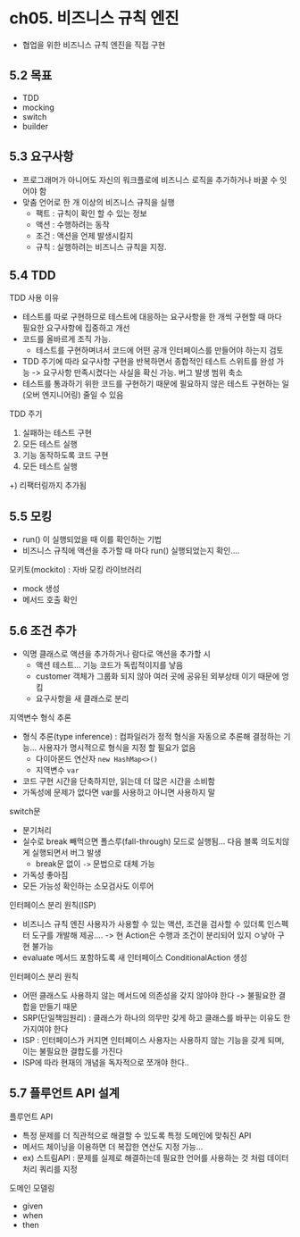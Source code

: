 # ch05. 비즈니스 규칙 엔진
* 협업을 위한 비즈니스 규칙 엔진을 직접 구현

## 5.2 목표
* TDD
* mocking
* switch
* builder

## 5.3 요구사항
* 프로그래머가 아니어도 자신의 워크플로에 비즈니스 로직을 추가하거나 바꿀 수 잇어야 함
* 맞춤 언어로 한 개 이상의 비즈니스 규칙을 실행
    * 팩트 : 규칙이 확인 할 수 있는 정보
    * 액션 : 수행하려는 동작
    * 조건 : 액션을 언제 발생시킬지
    * 규칙 : 실행하려는 비즈니스 규칙을 지정.

## 5.4 TDD
TDD 사용 이유
* 테스트를 따로 구현하므로 테스트에 대응하는 요구사항을 한 개씩 구현할 때 마다 필요한 요구사항에 집중하고 개선
* 코드를 올바르게 조직 가능.
  * 테스트를 구현하며녀서 코드에 어떤 공개 인터페이스를 만들어야 하는지 검토
* TDD 주기에 따라 요구사항 구현을 반복하면서 종합적인 테스트 스위트를 완성 가능 -> 요구사항 만족시켰다는 사실을 확신 가능. 버그 발생 범위 축소
* 테스트를 통과하기 위한 코드를 구현하기 때문에 필요하지 않은 테스트 구현하는 일(오버 엔지니어링) 줄일 수 있음

TDD 주기
1. 실패하는 테스트 구현
2. 모든 테스트 실행
3. 기능 동작하도록 코드 구현
4. 모든 테스트 실행

+) 리팩터링까지 추가됨

## 5.5 모킹
* run() 이 실행되었을 때 이를 확인하는 기법
* 비즈니스 규칙에 액션을 추가할 때 마다 run() 실행되었는지 확인....


모키토(mockito) : 자바 모킹 라이브러리
* mock 생성
* 메서드 호출 확인

## 5.6 조건 추가
* 익명 클래스로 액션을 추가하거나 람다로 액션을 추가할 시 
  * 액션 테스트... 기능 코드가 독립적이지를 낳음
  * customer 객체가 그룹화 되지 않아 여러 곳에 공유된 외부상태 이기 때문에 엉킴
  * 요구사항을 새 클래스로 분리

지역변수 형식 추론
* 형식 추론(type inference) : 컴파일러가 정적 형식을 자동으로 추론해 결정하는 기능... 사용자가 명시적으로 형식을 지정 할 필요가 없음
  * 다이아몬드 연산자 `new HashMap<>()`
  * 지역변수 `var`
* 코드 구현 시간을 단축하지만, 읽는데 더 많은 시간을 소비함
* 가독성에 문제가 없다면 var를 사용하고 아니면 사용하지 말

switch문
* 분기처리
* 실수로 break 빼먹으면 폴스루(fall-through) 모드로 실행됨... 다음 블록 의도치않게 실행되면서 버그 발생
  * break문 없이 `->` 문법으로 대체 가능
* 가독성 좋아짐
* 모든 가능성 확인하는 소모검사도 이루어

인터페이스 분리 원칙(ISP)
* 비즈니스 규칙 엔진 사용자가 사용할 수 있는 액션, 조건을 검사할 수 있더록 인스펙터 도구를 개발해 제공.... -> 현 Action은 수행과 조건이 분리되어 있지 ㅇ낳아 구현 불가능
* evaluate 메서드 포함하도록 새 인터페이스 ConditionalAction 생성

인터페이스 분리 원칙
* 어떤 클래스도 사용하지 않는 메서드에 의존성을 갖지 않아야 한다 -> 불필요한 결합을 만들기 때문
* SRP(단일책임원리) : 클래스가 하나의 의무만 갖게 하고 클래스를 바꾸는 이유도 한 가지여야 한다
* ISP : 인터페이스가 커지면 인터페이스 사용자는 사용하지 않는 기능을 갖게 되며, 이는 불필요한 결합도를 가진다
* ISP에 따라 현재의 개념을 독자적으로 쪼개야 한다..

## 5.7 플루언트 API 설계
플루언트 API
* 특정 문제를 더 직관적으로 해결할 수 있도록 특정 도메인에 맞춰진 API
* 메서드 체이닝을 이용하면 더 복잡한 연산도 지정 가능...
* ex) 스트림API : 문제를 실제로 해결하는데 필요한 언어를 사용하는 것 처럼 데이터 처리 쿼리를 지정

도메인 모델링
* given
* when
* then



